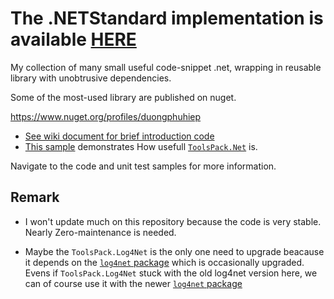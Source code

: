 # The .NETStandard implementation is available [HERE](https://github.com/duongphuhiep/ToolsPack.NetCore)

My collection of many small useful code-snippet .net, wrapping in reusable library with unobtrusive dependencies.

Some of the most-used library are published on nuget.

https://www.nuget.org/profiles/duongphuhiep

* [See wiki document for brief introduction code](https://github.com/duongphuhiep/ToolsPack.Net/wiki)
* [This sample](https://github.com/duongphuhiep/ToolsPack.Net/wiki/ToolsPack.Net-Usage-Sample) demonstrates How usefull 
[`ToolsPack.Net`](https://github.com/duongphuhiep/ToolsPack.Net/wiki) is.

Navigate to the code and unit test samples for more information.

## Remark

* I won't update much on this repository because the code is very stable. Nearly Zero-maintenance is needed.

* Maybe the `ToolsPack.Log4Net` is the only one need to upgrade beacause it depends on the [`log4net` package](https://www.nuget.org/packages/log4net/) which is occasionally upgraded. Evens if `ToolsPack.Log4Net` stuck with the old log4net version here, we can of course use it with the newer [`log4net` package](https://www.nuget.org/packages/log4net/)
